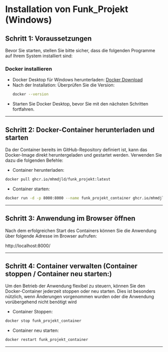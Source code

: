 # Installation von Funk_Projekt (Windows)

## Schritt 1: Voraussetzungen
Bevor Sie starten, stellen Sie bitte sicher, dass die folgenden Programme auf Ihrem System installiert sind:

### Docker installieren
- Docker Desktop für Windows herunterladen: [Docker Download](https://www.docker.com/get-started)
- Nach der Installation: Überprüfen Sie die Version:
  ```sh
  docker --version
  ```
- Starten Sie Docker Desktop, bevor Sie mit den nächsten Schritten fortfahren.

---

## Schritt 2: Docker-Container herunterladen und starten
Da der Container bereits im GitHub-Repository definiert ist, kann das Docker-Image direkt heruntergeladen und gestartet werden. Verwenden Sie dazu die folgenden Befehle:
- Container herunterladen:
```sh
docker pull ghcr.io/mhmdjld/funk_projekt:latest
```
- Container starten:
```sh
docker run -d -p 8000:8000 --name funk_projekt_container ghcr.io/mhmdjld/funk_projekt:latest
```
---

## Schritt 3: Anwendung im Browser öffnen
Nach dem erfolgreichen Start des Containers können Sie die Anwendung über folgende Adresse im Browser aufrufen:

http://localhost:8000/

---

## Schritt 4: Container verwalten (Container stoppen / Container neu starten:)
Um den Betrieb der Anwendung flexibel zu steuern, können Sie den Docker-Container jederzeit stoppen oder neu starten. Dies ist besonders nützlich, wenn Änderungen vorgenommen wurden oder die Anwendung vorübergehend nicht benötigt wird
- Container Stoppen:
```sh
docker stop funk_projekt_container
```
- Container neu starten:
```sh
docker restart funk_projekt_container
```

---

